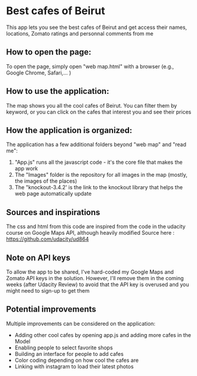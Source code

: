 # Best cafes of Beirut

This app lets you see the best cafes of Beirut and get access their names, locations, Zomato ratings and personnal comments from me

## How to open the page:
To open the page, simply open "web map.html" with a browser (e.g., Google Chrome, Safari,... )

## How to use the application:
The map shows you all the cool cafes of Beirut. You can filter them by keyword, or you can click on the cafes that interest you and see their prices  

## How the application is organized: 
The application has a few additional folders beyond "web map" and "read me": 
1. "App.js" runs all the javascript code - it's the core file that makes the app work
2. The "Images" folder is the repository for all images in the map (mostly, the images of the places)
3. The "knockout-3.4.2' is the link to the knockout library that helps the web page automatically update 

## Sources and inspirations 
The css and html from this code are inspired from the code in the udacity course on Google Maps API, although heavily modified
Source here : https://github.com/udacity/ud864

## Note on API keys
To allow the app to be shared, I've hard-coded my Google Maps and Zomato API keys in the solution. However, I'll remove them in the coming weeks (after Udacity Review) to avoid that the API key is overused and you might need to sign-up to get them

## Potential improvements
Multiple improvements can be considered on the application: 
- Adding other cool cafes by opening app.js and adding more cafes in the Model
- Enabling people to select favorite shops 
- Building an interface for people to add cafes
- Color coding depending on how cool the cafes are
- Linking with instagram to load their latest photos
